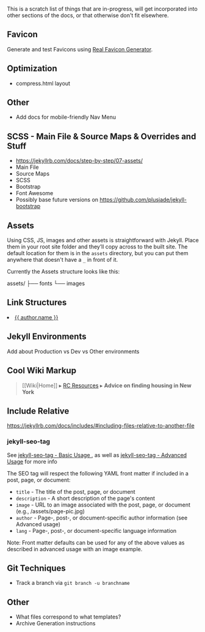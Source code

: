 <!-- # Miscellaneous -->

This is a scratch list of things that are in-progress, will get incorporated into other sections of the docs, or that otherwise don't fit elsewhere.

## Favicon

Generate and test Favicons using [Real Favicon Generator](https://realfavicongenerator.net/).

## Optimization

* compress.html layout

## Other

* Add docs for mobile-friendly Nav Menu

## SCSS - Main File & Source Maps & Overrides and Stuff

* https://jekyllrb.com/docs/step-by-step/07-assets/
* Main File
* Source Maps
* SCSS
* Bootstrap
* Font Awesome
* Possibly base future versions on https://github.com/plusjade/jekyll-bootstrap


## Assets

Using CSS, JS, images and other assets is straightforward with Jekyll. Place them in your root site folder and they’ll copy across to the built site. The default location for them is in the `assets` directory, but you can put them anywhere that doesn't have a `_` in front of it.

Currently the Assets structure looks like this:

assets/
├── fonts
└── images

## Link Structures

<li><a class="post-link" href="{{ author.url | relative_url }}">{{ author.name }}</a></li>

## Jekyll Environments

Add about Production vs Dev vs Other environments

## Cool Wiki Markup

> [[Wiki|Home]] ▸ [RC Resources](https://github.com/recursecenter/wiki/wiki#rc-resources) ▸ **Advice on finding housing in New York**

## Include Relative
https://jekyllrb.com/docs/includes/#including-files-relative-to-another-file


<a id="jekyll-seo-tag"></a>
### jekyll-seo-tag

See [jekyll-seo-tag - Basic Usage ](https://github.com/jekyll/jekyll-seo-tag/blob/master/docs/usage.md), as well as [jekyll-seo-tag - Advanced Usage](https://github.com/jekyll/jekyll-seo-tag/blob/master/docs/advanced-usage.md) for more info

The SEO tag will respect the following YAML front matter if included in a post, page, or document:

* `title` - The title of the post, page, or document
* `description` - A short description of the page's content
* `image` - URL to an image associated with the post, page, or document (e.g., /assets/page-pic.jpg)
* `author` - Page-, post-, or document-specific author information (see Advanced usage)
* `lang` - Page-, post-, or document-specific language information

Note: Front matter defaults can be used for any of the above values as described in advanced usage with an image example.


<a id="git-techniques"></a>
## Git Techniques

* Track a branch via `git branch -u branchname`


## Other

* What files correspond to what templates?
* Archive Generation instructions
